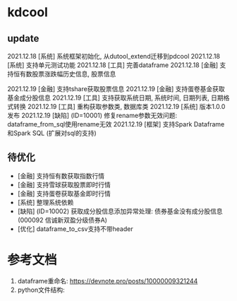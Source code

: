 # kdcool

## update 

2021.12.18 [系统] 系统框架初始化, 从dutool_extend迁移到pdcool
2021.12.18 [系统] 支持单元测试功能
2021.12.18 [工具] 完善dataframe
2021.12.18 [金融] 支持恒有数股票涨跌幅历史信息, 股票信息

2021.12.19 [金融] 支持tshare获取股票信息
2021.12.19 [金融] 支持蛋卷基金获取基金成分股信息
2021.12.19 [工具] 支持获取系统日期, 系统时间, 日期列表, 日期格式转换
2021.12.19 [工具] 重构获取参数类, 数据库类
2021.12.19 [系统] 版本1.0.0发布
2021.12.19 [缺陷] (ID=10001) 修复rename参数无效问题: dataframe_from_sql使用rename无效
2021.12.19 [框架] 支持Spark Dataframe和Spark SQL (扩展对sql的支持)

## 待优化

- [金融] 支持恒有数获取指数行情
- [金融] 支持雪球获取股票即时行情
- [金融] 支持蛋卷获取基金即时行情
- [系统] 整理系统依赖
- [缺陷] (ID=10002) 获取成分股信息添加异常处理: 债券基金没有成分股信息(000092 信诚新双盈分级债券A)
- [优化] dataframe_to_csv支持不带header

# 参考文档

1. dataframe重命名: https://devnote.pro/posts/10000009321244
2. python文件结构: 
